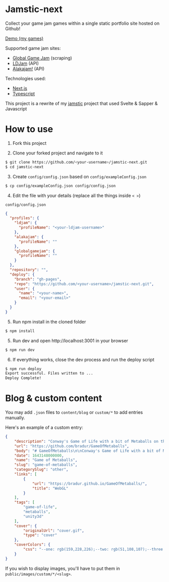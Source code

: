 # Jamstic-next

Collect your game jam games within a single static portfolio site hosted on Github!

[Demo (my games)](https://bradur.github.io/jamstic-next/)

Supported game jam sites:
- [Global Game Jam](https://globalgamejam.org/) (scraping)
- [LDJam](https://ldjam.com/) (API)
- [Alakajam!](https://alakajam.com/) (API)

Technologies used:
- [Next.js](https://nextjs.org/)
- [Typescript](https://www.typescriptlang.org/)

This project is a rewrite of my [jamstic](https://github.com/bradur/jamstic) project that used Svelte & Sapper & Javascript 

# How to use

1. Fork this project

2. Clone your forked project and navigate to it
```bash
$ git clone https://github.com/<your-username>/jamstic-next.git
$ cd jamstic-next
```

3. Create `config/config.json` based on `config/exampleConfig.json`

```bash
$ cp config/exampleConfig.json config/config.json
```

4. Edit the file with your details (replace all the things inside `< >`)

`config/config.json`
```json
{
  "profiles": {
    "ldjam": {
      "profileName": "<your-ldjam-username>"
    },
    "alakajam": {
      "profileName": ""
    },
    "globalgamejam": {
      "profileName": ""
    }
  },
  "repository": "",
  "deploy": {
    "branch": "gh-pages",
    "repo": "https://github.com/<your-username>/jamstic-next.git",
    "user": {
      "name": "<your-name>",
      "email": "<your-email>"
    }
  }
}
```

5. Run npm install in the cloned folder
```bash
$ npm install
```

5. Run dev and open http://localhost:3001 in your browser
```bash
$ npm run dev
```

6. If everything works, close the dev process and run the deploy script
```bash
$ npm run deploy
Export successful. Files written to ...
Deploy Complete!
```

# Blog & custom content
You may add `.json` files to `content/blog` or `custom/*` to add entries manually.

Here's an example of a custom entry:
```json
{
    "description": "Conway's Game of Life with a bit of Metaballs on the side implemented in Unity3D.",
    "url": "https://github.com/bradur/GameOfMetaballs",
    "body": "# GameOfMetaballs\n\nConway's Game of Life with a bit of Metaballs on the side implemented in Unity3D.\n\n",
    "date": 1643148000000,
    "name": "Game of Metaballs",
    "slug": "game-of-metaballs",
    "categorySlug": "other",
    "links": [
        {
            "url": "https://bradur.github.io/GameOfMetaballs/",
            "title": "WebGL"
        }
    ],
    "tags": [
        "game-of-life",
        "metaballs",
        "unity3d"
    ],
    "cover": {
        "originalUrl": "cover.gif",
        "type": "cover"
    },
    "coverColors": {
        "css": "--one: rgb(159,228,226);--two: rgb(51,108,107);--three: rgb(228,227,207);--four: rgb(104,134,124);--five: rgb(155,62,66);"
    }
}
```

If you wish to display images, you'll have to put them in `public/images/custom/*/<slug>`.